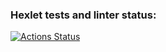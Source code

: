 ### Hexlet tests and linter status:
[![Actions Status](https://github.com/sicrit1/python-project-lvl1/workflows/hexlet-check/badge.svg)](https://github.com/sicrit1/python-project-lvl1/actions)